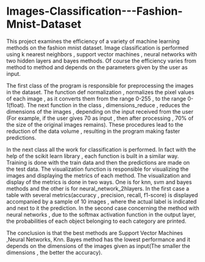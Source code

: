 # Images-Classification---Fashion-Mnist-Dataset
This project examines the efficiency of a variety of machine learning methods on the fashion mnist dataset.
Image classification is performed using k nearest neighbors , support vector machines , neural networks with two hidden layers and bayes methods.
Of course the efficiency varies from method to method and depends on the parameters given by the user as input.

The first class of the program is responsible for preprocessing the images in the dataset. 
The function def normalization , normalizes the pixel values of each image , as it converts them from the range 0-255 , to the range 0-1(float). 
The next function in the class , dimensions_reduce , reduces the dimensions of the images , depending on the input received from the user 
(For example, if the user gives 70 as input , then after processing , 70% of the size of the original images remains). 
These procedures lead to the reduction of the data volume , resulting in the program making faster predictions.

In the next class all the work for classification is performed.
In fact with the help of the scikit learn library , each function is built in a similar way. 
Training is done with the train data and then the predictions are made on the test data. 
The visualization function is responsible for visualizing the images and displaying the metrics of each method. 
The visualization and display of the metrics is done in two ways. One is for knn, svm and bayes methods and the other is for neural_network_2hlayers.
In the first case a table with several metrics(accuracy , precision, recall, f1-score) is displayed accompanied by a sample of 10 images ,
where the actual label is indicated and next to it the prediction.
In the second case concerning the method with neural networks , due to the softmax activation function in the output layer,
the probabilities of each object belonging to each category are printed.

The conclusion is that the best methods are Support Vector Machines ,Neural Networks, Knn. 
Bayes method has the lowest performance and it depends on the dimensions of the images given as input(The smaller the dimensions , the better the accuracy).

